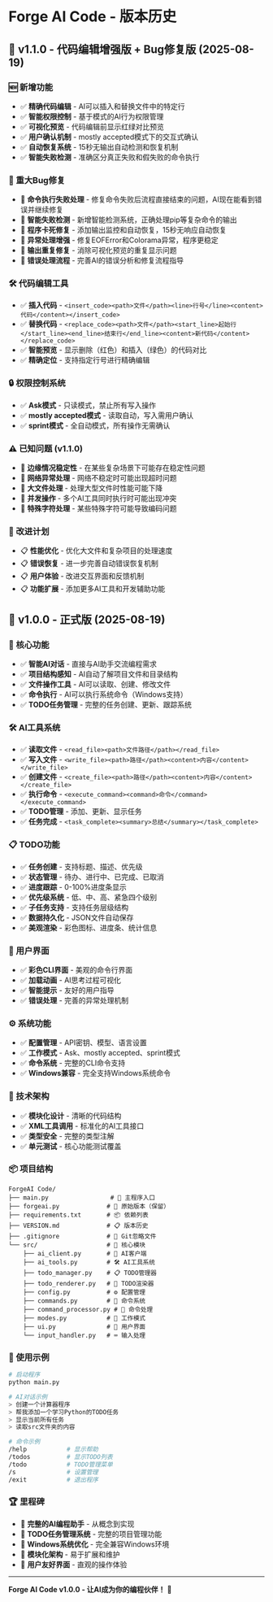 # Forge AI Code - 版本历史

## 🎉 v1.1.0 - 代码编辑增强版 + Bug修复版 (2025-08-19)

### 🆕 新增功能
- ✅ **精确代码编辑** - AI可以插入和替换文件中的特定行
- ✅ **智能权限控制** - 基于模式的AI行为权限管理
- ✅ **可视化预览** - 代码编辑前显示红绿对比预览
- ✅ **用户确认机制** - mostly accepted模式下的交互式确认
- ✅ **自动恢复系统** - 15秒无输出自动检测和恢复机制
- ✅ **智能失败检测** - 准确区分真正失败和假失败的命令执行

### 🔧 重大Bug修复
- 🐛 **命令执行失败处理** - 修复命令失败后流程直接结束的问题，AI现在能看到错误并继续修复
- 🐛 **智能失败检测** - 新增智能检测系统，正确处理pip等复杂命令的输出
- 🐛 **程序卡死修复** - 添加输出监控和自动恢复，15秒无响应自动恢复
- 🐛 **异常处理增强** - 修复EOFError和Colorama异常，程序更稳定
- 🐛 **输出重复修复** - 消除可视化预览的重复显示问题
- 🐛 **错误处理流程** - 完善AI的错误分析和修复流程指导

### 🛠️ 代码编辑工具
- ✅ **插入代码** - `<insert_code><path>文件</path><line>行号</line><content>代码</content></insert_code>`
- ✅ **替换代码** - `<replace_code><path>文件</path><start_line>起始行</start_line><end_line>结束行</end_line><content>新代码</content></replace_code>`
- ✅ **智能预览** - 显示删除（红色）和插入（绿色）的代码对比
- ✅ **精确定位** - 支持指定行号进行精确编辑

### 🔒 权限控制系统
- ✅ **Ask模式** - 只读模式，禁止所有写入操作
- ✅ **mostly accepted模式** - 读取自动，写入需用户确认
- ✅ **sprint模式** - 全自动模式，所有操作无需确认

### ⚠️ 已知问题 (v1.1.0)
- 🐛 **边缘情况稳定性** - 在某些复杂场景下可能存在稳定性问题
- 🐛 **网络异常处理** - 网络不稳定时可能出现超时问题
- 🐛 **大文件处理** - 处理大型文件时性能可能下降
- 🐛 **并发操作** - 多个AI工具同时执行时可能出现冲突
- 🐛 **特殊字符处理** - 某些特殊字符可能导致编码问题

### 🔄 改进计划
- 📋 **性能优化** - 优化大文件和复杂项目的处理速度
- 📋 **错误恢复** - 进一步完善自动错误恢复机制
- 📋 **用户体验** - 改进交互界面和反馈机制
- 📋 **功能扩展** - 添加更多AI工具和开发辅助功能

## 🎉 v1.0.0 - 正式版 (2025-08-19)

### 🚀 核心功能
- ✅ **智能AI对话** - 直接与AI助手交流编程需求
- ✅ **项目结构感知** - AI自动了解项目文件和目录结构
- ✅ **文件操作工具** - AI可以读取、创建、修改文件
- ✅ **命令执行** - AI可以执行系统命令（Windows支持）
- ✅ **TODO任务管理** - 完整的任务创建、更新、跟踪系统

### 🛠️ AI工具系统
- ✅ **读取文件** - `<read_file><path>文件路径</path></read_file>`
- ✅ **写入文件** - `<write_file><path>路径</path><content>内容</content></write_file>`
- ✅ **创建文件** - `<create_file><path>路径</path><content>内容</content></create_file>`
- ✅ **执行命令** - `<execute_command><command>命令</command></execute_command>`
- ✅ **TODO管理** - 添加、更新、显示任务
- ✅ **任务完成** - `<task_complete><summary>总结</summary></task_complete>`

### 📋 TODO功能
- ✅ **任务创建** - 支持标题、描述、优先级
- ✅ **状态管理** - 待办、进行中、已完成、已取消
- ✅ **进度跟踪** - 0-100%进度条显示
- ✅ **优先级系统** - 低、中、高、紧急四个级别
- ✅ **子任务支持** - 支持任务层级结构
- ✅ **数据持久化** - JSON文件自动保存
- ✅ **美观渲染** - 彩色图标、进度条、统计信息

### 🎨 用户界面
- ✅ **彩色CLI界面** - 美观的命令行界面
- ✅ **加载动画** - AI思考过程可视化
- ✅ **智能提示** - 友好的用户指导
- ✅ **错误处理** - 完善的异常处理机制

### ⚙️ 系统功能
- ✅ **配置管理** - API密钥、模型、语言设置
- ✅ **工作模式** - Ask、mostly accepted、sprint模式
- ✅ **命令系统** - 完整的CLI命令支持
- ✅ **Windows兼容** - 完全支持Windows系统命令

### 🔧 技术架构
- ✅ **模块化设计** - 清晰的代码结构
- ✅ **XML工具调用** - 标准化的AI工具接口
- ✅ **类型安全** - 完整的类型注解
- ✅ **单元测试** - 核心功能测试覆盖

### 📦 项目结构
```
ForgeAI Code/
├── main.py                 # 🚀 主程序入口
├── forgeai.py             # 📄 原始版本（保留）
├── requirements.txt       # 📦 依赖列表
├── VERSION.md             # 📋 版本历史
├── .gitignore             # 🚫 Git忽略文件
└── src/                   # 📂 核心模块
    ├── ai_client.py       # 🤖 AI客户端
    ├── ai_tools.py        # 🛠️ AI工具系统
    ├── todo_manager.py    # 📋 TODO管理器
    ├── todo_renderer.py   # 🎨 TODO渲染器
    ├── config.py          # ⚙️ 配置管理
    ├── commands.py        # 📝 命令系统
    ├── command_processor.py # 🔄 命令处理
    ├── modes.py           # 🎯 工作模式
    ├── ui.py              # 🎨 用户界面
    └── input_handler.py   # ⌨️ 输入处理
```

### 🎯 使用示例
```bash
# 启动程序
python main.py

# AI对话示例
> 创建一个计算器程序
> 帮我添加一个学习Python的TODO任务
> 显示当前所有任务
> 读取src文件夹的内容

# 命令示例
/help           # 显示帮助
/todos          # 显示TODO列表
/todo           # TODO管理菜单
/s              # 设置管理
/exit           # 退出程序
```

### 🏆 里程碑
- 🎉 **完整的AI编程助手** - 从概念到实现
- 🎉 **TODO任务管理系统** - 完整的项目管理功能
- 🎉 **Windows系统优化** - 完全兼容Windows环境
- 🎉 **模块化架构** - 易于扩展和维护
- 🎉 **用户友好界面** - 直观的操作体验

---

**Forge AI Code v1.0.0 - 让AI成为你的编程伙伴！** 🚀
